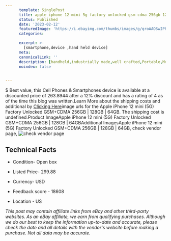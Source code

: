 ```yaml
---
      template: SinglePost
      title: apple iphone 12 mini 5g factory unlocked gsm cdma 256gb 128gb 64gb
      status: Published
      date: '2023-02-12'
      featuredImage: 'https://i.ebayimg.com/thumbs/images/g/qroAAOSwIPhgy8go/s-l225.jpg'
      categories: 

      excerpt: >-
        [smartphone,device ,hand held device]
      meta:
      canonicalLink: ''
      description: [handheld,industrially made,well crafted,Portable,Mobile,Compact,Convenient,Lightweight,Maneuverable,Man-portable,Miniature,Carriable,Hand-held,Light,Holdable,Transportable,Mobile device,Pocket-sized,On-the-go,Wireless,Cordless,Compact size,Convenient size, smartphone,device ,hand held device]
      noindex: false

        
---
```

$
    Best value, this Cell Phones & Smartphones device is available at a discounted price of 263.8944 after a 12% discount and has a rating of 4 as of the time this blog was written.Learn More about the shipping costs and additional by [Clicking Here](https://www.ebay.com/itm/294786675398?hash=item44a2a7b2c6%3Ag%3AqroAAOSwIPhgy8go&mkevt=1&mkcid=1&mkrid=711-53200-19255-0&campid=%253CePNCampaignId%253E&customid=%253CreferenceId%253E&toolid=10049)image urls for the Apple iPhone 12 mini (5G) Factory Unlocked GSM+CDMA 256GB | 128GB | 64GB. The shipping cost is undefined.Product ImageApple iPhone 12 mini (5G) Factory Unlocked GSM+CDMA 256GB | 128GB | 64GBAdditional ImagesApple iPhone 12 mini (5G) Factory Unlocked GSM+CDMA 256GB | 128GB | 64GB, check vendor page, ![check vendor page](https://origin-galleryplus.ebayimg.com/ws/web/294786675398_2_0_1/225x225.jpg,https://origin-galleryplus.ebayimg.com/ws/web/294786675398_3_0_1/225x225.jpg,https://origin-galleryplus.ebayimg.com/ws/web/294786675398_4_0_1/225x225.jpg,https://origin-galleryplus.ebayimg.com/ws/web/294786675398_5_0_1/225x225.jpg,https://origin-galleryplus.ebayimg.com/ws/web/294786675398_6_0_1/225x225.jpg,https://origin-galleryplus.ebayimg.com/ws/web/294786675398_7_0_1/225x225.jpg,https://origin-galleryplus.ebayimg.com/ws/web/294786675398_8_0_1/225x225.jpg,https://origin-galleryplus.ebayimg.com/ws/web/294786675398_9_0_1/225x225.jpg,https://origin-galleryplus.ebayimg.com/ws/web/294786675398_10_0_1/225x225.jpg,https://origin-galleryplus.ebayimg.com/ws/web/294786675398_11_0_1/225x225.jpg,https://origin-galleryplus.ebayimg.com/ws/web/294786675398_12_0_1/225x225.jpg)
    
    

 ## Technical Facts 



     
      

 - Condition- Open box 


      

 - Listed Price- 299.88 


      

 - Currency- USD 


      

 - Feedback score - 18608 


      

 - Location - US 


      
      

 *_This post may contain affiliate links from eBay and other third-party websites. As an eBay affiliate, we earn from qualifying purchases. Although we do our best to keep the information up-to-date and accurate, please check the date and all details with the vendor's website before making a purchase. Not all data may be accurate._*



    
    
    
    
    